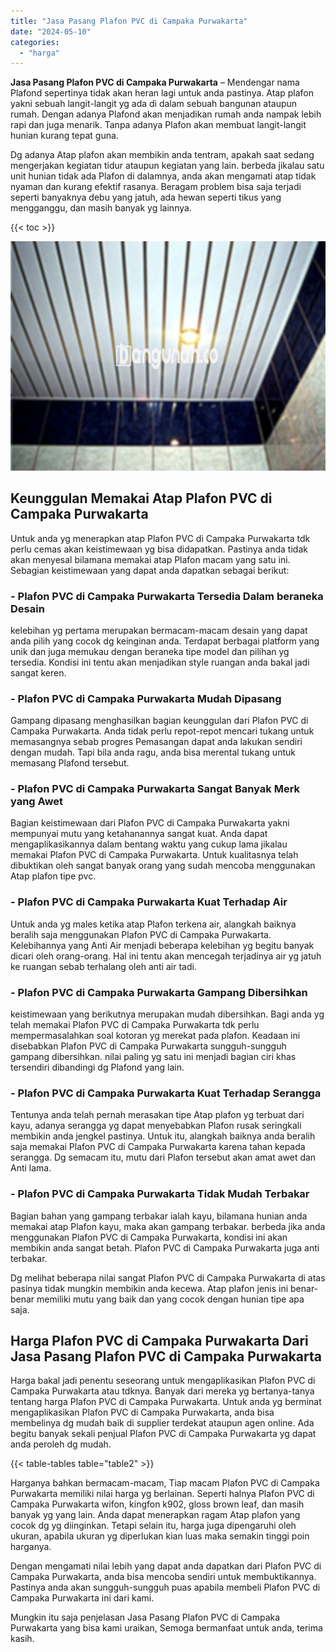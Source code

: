 ```yaml
---
title: "Jasa Pasang Plafon PVC di Campaka Purwakarta"
date: "2024-05-10"
categories: 
  - "harga"
---
```


**Jasa Pasang Plafon PVC di Campaka Purwakarta** – Mendengar nama Plafond sepertinya tidak akan heran lagi untuk anda pastinya. Atap plafon yakni sebuah langit-langit yg ada di dalam sebuah bangunan ataupun rumah. Dengan adanya Plafond akan menjadikan rumah anda nampak lebih rapi dan juga menarik. Tanpa adanya Plafon akan membuat langit-langit hunian kurang tepat guna.

Dg adanya Atap plafon akan membikin anda tentram, apakah saat sedang mengerjakan kegiatan tidur ataupun kegiatan yang lain. berbeda jikalau satu unit hunian tidak ada Plafon di dalamnya, anda akan mengamati atap tidak nyaman dan kurang efektif rasanya. Beragam problem bisa saja terjadi seperti banyaknya debu yang jatuh, ada hewan seperti tikus yang mengganggu, dan masih banyak yg lainnya.

{{< toc >}}

![Jasa Pasang Plafon PVC di Campaka Purwakarta](/images/flafond-pvc-murah24.png)

## Keunggulan Memakai Atap Plafon PVC di Campaka Purwakarta

Untuk anda yg menerapkan atap Plafon PVC di Campaka Purwakarta tdk perlu cemas akan keistimewaan yg bisa didapatkan. Pastinya anda tidak akan menyesal bilamana memakai atap Plafon macam yang satu ini. Sebagian keistimewaan yang dapat anda dapatkan sebagai berikut:

### \- Plafon PVC di Campaka Purwakarta Tersedia Dalam beraneka Desain

kelebihan yg pertama merupakan bermacam-macam desain yang dapat anda pilih yang cocok dg keinginan anda. Terdapat berbagai platform yang unik dan juga memukau dengan beraneka tipe model dan pilihan yg tersedia. Kondisi ini tentu akan menjadikan style ruangan anda bakal jadi sangat keren.

### \- Plafon PVC di Campaka Purwakarta Mudah Dipasang

Gampang dipasang menghasilkan bagian keunggulan dari Plafon PVC di Campaka Purwakarta. Anda tidak perlu repot-repot mencari tukang untuk memasangnya sebab progres Pemasangan dapat anda lakukan sendiri dengan mudah. Tapi bila anda ragu, anda bisa merental tukang untuk memasang Plafond tersebut.

### \- Plafon PVC di Campaka Purwakarta Sangat Banyak Merk yang Awet

Bagian keistimewaan dari Plafon PVC di Campaka Purwakarta yakni mempunyai mutu yang ketahanannya sangat kuat. Anda dapat mengaplikasikannya dalam bentang waktu yang cukup lama jikalau memakai Plafon PVC di Campaka Purwakarta. Untuk kualitasnya telah dibuktikan oleh sangat banyak orang yang sudah mencoba menggunakan Atap plafon tipe pvc.

### \- Plafon PVC di Campaka Purwakarta Kuat Terhadap Air

Untuk anda yg males ketika atap Plafon terkena air, alangkah baiknya beralih saja menggunakan Plafon PVC di Campaka Purwakarta. Kelebihannya yang Anti Air menjadi beberapa kelebihan yg begitu banyak dicari oleh orang-orang. Hal ini tentu akan mencegah terjadinya air yg jatuh ke ruangan sebab terhalang oleh anti air tadi.

### \- Plafon PVC di Campaka Purwakarta Gampang Dibersihkan

keistimewaan yang berikutnya merupakan mudah dibersihkan. Bagi anda yg telah memakai Plafon PVC di Campaka Purwakarta tdk perlu mempermasalahkan soal kotoran yg merekat pada plafon. Keadaan ini disebabkan Plafon PVC di Campaka Purwakarta sungguh-sungguh gampang dibersihkan. nilai paling yg satu ini menjadi bagian ciri khas tersendiri dibandingi dg Plafond yang lain.

### \- Plafon PVC di Campaka Purwakarta Kuat Terhadap Serangga

Tentunya anda telah pernah merasakan tipe Atap plafon yg terbuat dari kayu, adanya serangga yg dapat menyebabkan Plafon rusak seringkali membikin anda jengkel pastinya. Untuk itu, alangkah baiknya anda beralih saja memakai Plafon PVC di Campaka Purwakarta karena tahan kepada serangga. Dg semacam itu, mutu dari Plafon tersebut akan amat awet dan Anti lama.

### \- Plafon PVC di Campaka Purwakarta Tidak Mudah Terbakar

Bagian bahan yang gampang terbakar ialah kayu, bilamana hunian anda memakai atap Plafon kayu, maka akan gampang terbakar. berbeda jika anda menggunakan Plafon PVC di Campaka Purwakarta, kondisi ini akan membikin anda sangat betah. Plafon PVC di Campaka Purwakarta juga anti terbakar.

Dg melihat beberapa nilai sangat Plafon PVC di Campaka Purwakarta di atas pasinya tidak mungkin membikin anda kecewa. Atap plafon jenis ini benar-benar memiliki mutu yang baik dan yang cocok dengan hunian tipe apa saja.

## Harga Plafon PVC di Campaka Purwakarta Dari Jasa Pasang Plafon PVC di Campaka Purwakarta

Harga bakal jadi penentu seseorang untuk mengaplikasikan Plafon PVC di Campaka Purwakarta atau tdknya. Banyak dari mereka yg bertanya-tanya tentang harga Plafon PVC di Campaka Purwakarta. Untuk anda yg berminat mengaplikasikan Plafon PVC di Campaka Purwakarta, anda bisa membelinya dg mudah baik di supplier terdekat ataupun agen online. Ada begitu banyak sekali penjual Plafon PVC di Campaka Purwakarta yg dapat anda peroleh dg mudah.

{{< table-tables table="table2" >}}

Harganya bahkan bermacam-macam, Tiap macam Plafon PVC di Campaka Purwakarta memiliki nilai harga yg berlainan. Seperti halnya Plafon PVC di Campaka Purwakarta wifon, kingfon k902, gloss brown leaf, dan masih banyak yg yang lain. Anda dapat menerapkan ragam Atap plafon yang cocok dg yg diinginkan. Tetapi selain itu, harga juga dipengaruhi oleh ukuran, apabila ukuran yg diperlukan kian luas maka semakin tinggi poin harganya.

Dengan mengamati nilai lebih yang dapat anda dapatkan dari Plafon PVC di Campaka Purwakarta, anda bisa mencoba sendiri untuk membuktikannya. Pastinya anda akan sungguh-sungguh puas apabila membeli Plafon PVC di Campaka Purwakarta ini dari kami.

Mungkin itu saja penjelasan Jasa Pasang Plafon PVC di Campaka Purwakarta yang bisa kami uraikan, Semoga bermanfaat untuk anda, terima kasih.
